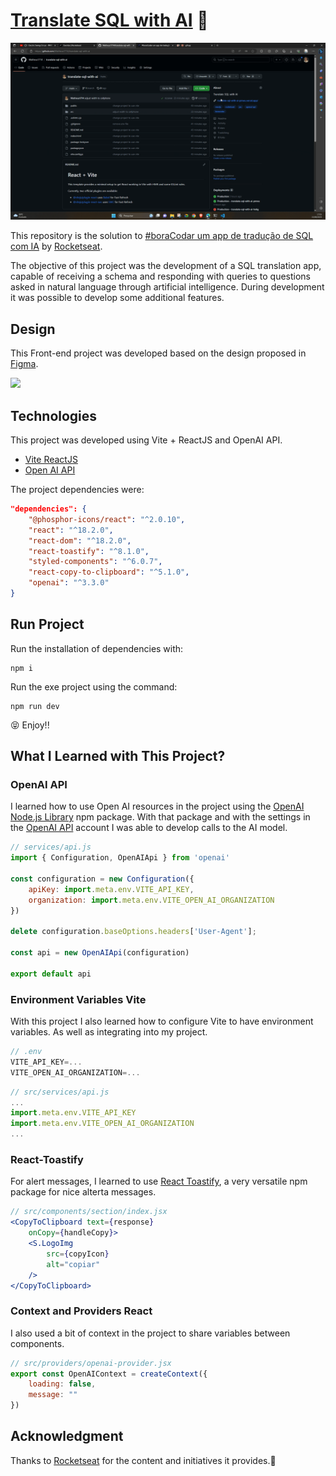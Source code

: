 # [Translate SQL with AI](https://ignite-project-timer.vercel.app/) 🚀

![](img/animation.gif)

This repository is the solution to [#boraCodar um app de tradução de SQL com IA](https://www.rocketseat.com.br/boracodar#) by [Rocketseat](https://www.rocketseat.com.br/). 

The objective of this project was the development of a SQL translation app, capable of receiving a schema and responding with queries to questions asked in natural language through artificial intelligence. During development it was possible to develop some additional features.

## Design

This Front-end project was developed based on the design proposed in [Figma](https://www.figma.com/file/7onflWgwMwObQw4Cft5mId/App-de-tradu%C3%A7%C3%A3o-de-SQL-com-IA-%E2%80%A2-Desafio-32-(Community)?type=design&node-id=0%3A1&mode=design&t=DmkI1dRNC6wJYwW8-1).

![](img/Figma.gif)

## Technologies

This project was developed using Vite + ReactJS and OpenAI API.

* [Vite ReactJS](https://vitejs.dev/guide/)
* [Open AI API](https://platform.openai.com/)

The project dependencies were:

```json
"dependencies": {
    "@phosphor-icons/react": "^2.0.10",
    "react": "^18.2.0",
    "react-dom": "^18.2.0",
    "react-toastify": "^8.1.0",
    "styled-components": "^6.0.7",
    "react-copy-to-clipboard": "^5.1.0",
    "openai": "^3.3.0"
}
```

## Run Project

Run the installation of dependencies with:

```shell
npm i
```

Run the exe project using the command:

```shell
npm run dev
```

😝 Enjoy!!

## What I Learned with This Project?

### OpenAI API

I learned how to use Open AI resources in the project using the [OpenAI Node.js Library](https://www.npmjs.com/package/openai) npm package. With that package and with the settings in the [OpenAI API](https://platform.openai.com/) account I was able to develop calls to the AI model.

```jsx
// services/api.js
import { Configuration, OpenAIApi } from 'openai'

const configuration = new Configuration({
    apiKey: import.meta.env.VITE_API_KEY,
    organization: import.meta.env.VITE_OPEN_AI_ORGANIZATION
})

delete configuration.baseOptions.headers['User-Agent'];

const api = new OpenAIApi(configuration)

export default api
```

### Environment Variables Vite

With this project I also learned how to configure Vite to have environment variables. As well as integrating into my project.

```jsx
// .env
VITE_API_KEY=...
VITE_OPEN_AI_ORGANIZATION=...
```

```jsx
// src/services/api.js
...
import.meta.env.VITE_API_KEY
import.meta.env.VITE_OPEN_AI_ORGANIZATION
...
```

### React-Toastify

For alert messages, I learned to use [React Toastify](https://www.npmjs.com/package/react-toastify), a very versatile npm package for nice alterta messages.

```jsx
// src/components/section/index.jsx
<CopyToClipboard text={response}
    onCopy={handleCopy}>
    <S.LogoImg
        src={copyIcon} 
        alt="copiar"
    />
</CopyToClipboard>
```

### Context and Providers React

I also used a bit of context in the project to share variables between components.

```jsx
// src/providers/openai-provider.jsx
export const OpenAIContext = createContext({
    loading: false,
    message: ""
})
```

## Acknowledgment

Thanks to [Rocketseat](https://www.rocketseat.com.br/) for the content and initiatives it provides.🚀
